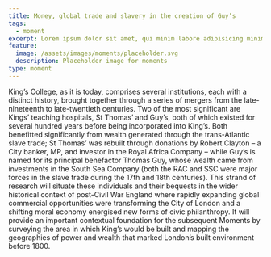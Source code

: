 ```yaml
---
title: Money, global trade and slavery in the creation of Guy’s
tags:
  - moment
excerpt: Lorem ipsum dolor sit amet, qui minim labore adipisicing minim sint cillum sint consectetur cupidatat.
feature:
  image: /assets/images/moments/placeholder.svg
  description: Placeholder image for moments
type: moment
---
```


King’s College, as it is today, comprises several institutions, each with a distinct history, brought together through a series of mergers from the late-nineteenth to late-twentieth centuries. Two of the most significant are Kings’ teaching hospitals, St Thomas’ and Guy’s, both of which existed for several hundred years before being incorporated into King’s. Both benefitted significantly from wealth generated through the trans-Atlantic slave trade; St Thomas’ was rebuilt through donations by Robert Clayton – a City banker, MP, and investor in the Royal Africa Company – while Guy’s is named for its principal benefactor Thomas Guy, whose wealth came from investments in the South Sea Company (both the RAC and SSC were major forces in the slave trade during the 17th and 18th centuries). This strand of research will situate these individuals and their bequests in the wider historical context of post-Civil War England where rapidly expanding global commercial opportunities were transforming the City of London and a shifting moral economy energised new forms of civic philanthropy. It will provide an important contextual foundation for the subsequent Moments by surveying the area in which King’s would be built and mapping the geographies of power and wealth that marked London’s built environment before 1800.

